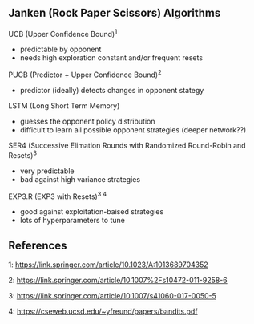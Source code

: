 ## Janken (Rock Paper Scissors) Algorithms

UCB (Upper Confidence Bound)<sup>1</sup>
* predictable by opponent
* needs high exploration constant and/or frequent resets 

PUCB (Predictor + Upper Confidence Bound)<sup>2</sup>
* predictor (ideally) detects changes in opponent stategy

LSTM (Long Short Term Memory)
* guesses the opponent policy distribution
* difficult to learn all possible opponent strategies (deeper network??)

SER4 (Successive Elimation Rounds with Randomized Round-Robin and Resets)<sup>3</sup>
* very predictable
* bad against high variance strategies

EXP3.R (EXP3 with Resets)<sup>3 4</sup>
* good against exploitation-baised strategies
* lots of hyperparameters to tune

## References
1: https://link.springer.com/article/10.1023/A:1013689704352</n>

2: https://link.springer.com/article/10.1007%2Fs10472-011-9258-6</n>

3: https://link.springer.com/article/10.1007/s41060-017-0050-5</n>

4: https://cseweb.ucsd.edu/~yfreund/papers/bandits.pdf

